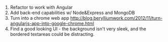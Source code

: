 1) Refactor to work with Angular
2) Add back-end capabilities w/ Node&Express and MongoDB
3) Turn into a chrome web app http://blog.berylliumwork.com/2012/11/turn-angularjs-app-into-google-chrome.html
4) Find a good looking UI - the background isn't very sleek, and the 
bordered textareas could be distracting.

